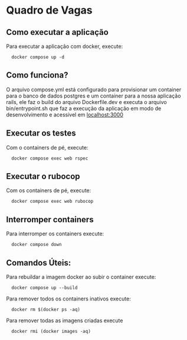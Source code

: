 # Quadro de Vagas


## Como executar a aplicação
Para executar a aplicação com docker, execute:

```
  docker compose up -d
```

## Como funciona?

O arquivo compose.yml está configurado para provisionar um container para o banco de dados postgres e um container para a nossa aplicação rails, ele faz o build do arquivo Dockerfile.dev e executa o arquivo bin/entrypoint.sh que faz a execução da aplicação em modo de desenvolvimento e acessivel em <a href="http://localhost:3000">localhost:3000</a>


## Executar os testes

Com o containers de pé, execute:

```
  docker compose exec web rspec
```

## Executar o rubocop 

Com os containers de pé, execute:

```
  docker compose exec web rubocop
```

## Interromper containers

Para interromper os containers execute:

```
  docker compose down
```

## Comandos Úteis:

Para rebuildar a imagem docker ao subir o container execute:

```
  docker compose up --build
```

Para remover todos os containers inativos execute:

```
  docker rm $(docker ps -aq)
```

Para remover todas as imagens criadas execute

```
  docker rmi (docker images -aq)
```